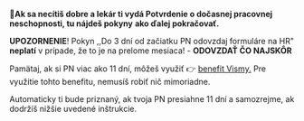 🤒**Ak sa necítiš dobre a lekár ti vydá Potvrdenie o dočasnej pracovnej neschopnosti, tu nájdeš pokyny** **ako ďalej pokračovať.**

**UPOZORNENIE**! Pokyn ,,Do 3 dní od začiatku PN odovzdaj formuláre na HR" **neplatí** v prípade, že to je na prelome mesiaca! - **ODOVZDAŤ ČO NAJSKÔR**

Pamätaj, ak si PN viac ako 11 dní, môžeš využiť 👉 [benefit Vismy.](chrome-extension://pcmpcfapbekmbjjkdalcgopdkipoggdi/pages/1h43hlt5l5metqsbqt/Finannbenefity/1h6bdrajorcq2gh71o?locale=sk&q=PN) Pre využitie tohto benefitu, nemusíš robiť nič mimoriadne.

Automaticky ti bude priznaný, ak tvoja PN presiahne 11 dní a samozrejme, ak dodržíš nižšie uvedené inštrukcie.